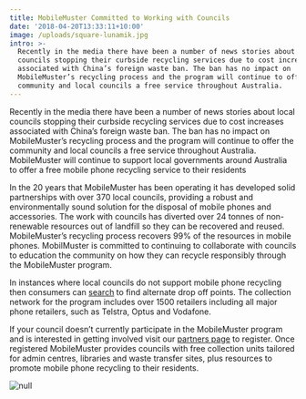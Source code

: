 ```yaml
---
title: MobileMuster Committed to Working with Councils
date: '2018-04-20T13:33:11+10:00'
image: /uploads/square-lunamik.jpg
intro: >-
  Recently in the media there have been a number of news stories about local
  councils stopping their curbside recycling services due to cost increases
  associated with China’s foreign waste ban. The ban has no impact on
  MobileMuster’s recycling process and the program will continue to offer the
  community and local councils a free service throughout Australia.
---
```

Recently in the media there have been a number of news stories about local councils stopping their curbside recycling services due to cost increases associated with China’s foreign waste ban. The ban has no impact on MobileMuster’s recycling process and the program will continue to offer the community and local councils a free service throughout Australia. MobileMuster will continue to support local governments around Australia to offer a free mobile phone recycling service to their residents

In the 20 years that MobileMuster has been operating it has developed solid partnerships with over 370 local councils, providing a robust and environmentally sound solution for the disposal of mobile phones and accessories.  The work with councils has diverted over 24 tonnes of non-renewable resources out of landfill so they can be recovered and reused. MobileMuster’s recycling process recovers 99% of the resources in mobile phones. MobilMuster is committed to continuing to collaborate with councils to education the community on how they can recycle responsibly through the MobileMuster program.

In instances where local councils do not support mobile phone recycling then consumers can [search](https://www.mobilemuster.com.au/locator-map/) to find alternate drop off points. The collection network for the program includes over 1500 retailers including all major phone retailers, such as Telstra, Optus and Vodafone.  

If your council doesn’t currently participate in the MobileMuster program and is interested in getting involved visit our [partners page](https://www.mobilemuster.com.au/partners/#join) to register. Once registered MobileMuster provides councils with free collection units tailored for admin centres, libraries and waste transfer sites, plus resources to promote mobile phone recycling to their residents.

![null](/uploads/coaoy247cfkn1gfkeogv.jpg)
